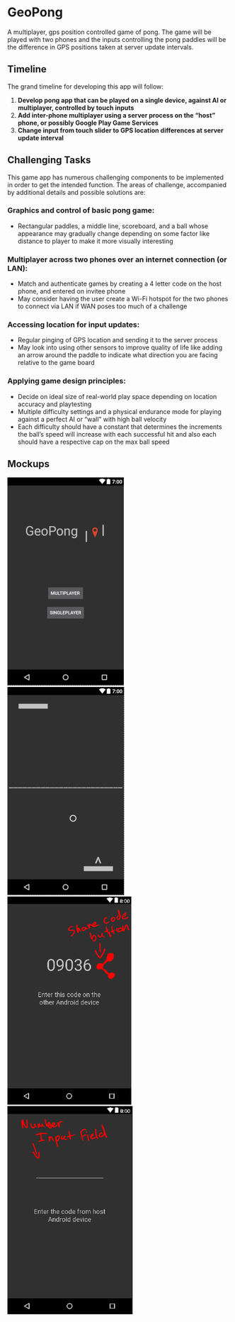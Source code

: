 # GeoPong
A multiplayer, gps position controlled game of pong.
The game will be played with two phones and the inputs controlling the pong paddles will be the difference in GPS positions taken at server update intervals.

## Timeline
The grand timeline for developing this app will follow:

1. **Develop pong app that can be played on a single device, against AI or multiplayer, controlled by touch inputs**
2. **Add inter-phone multiplayer using a server process on the “host” phone, or possibly Google Play Game Services**
3. **Change input from touch slider to GPS location differences at server update interval**

## Challenging Tasks
This game app has numerous challenging components to be implemented in order to get the intended function. The areas of challenge, accompanied by additional details and possible solutions are:

### Graphics and control of basic pong game:
* Rectangular paddles, a middle line, scoreboard, and a ball whose appearance may gradually change depending on some factor like distance to player to make it more visually interesting

### Multiplayer across two phones over an internet connection (or LAN):
* Match and authenticate games by creating a 4 letter code on the host phone,  and entered on invitee phone
* May consider having the user create a Wi-Fi hotspot for the two phones to connect via LAN if WAN poses too much of a challenge

### Accessing location for input updates:
* Regular pinging of GPS location and sending it to the server process
* May look into using other sensors to improve quality of life like adding an arrow around the paddle to indicate what direction you are facing relative to the game board

### Applying game design principles:
* Decide on ideal size of real-world play space depending on location accuracy and playtesting
* Multiple difficulty settings and a physical endurance mode for playing against a perfect AI or “wall” with high ball velocity
* Each difficulty should have a constant that determines the increments the ball’s speed will increase with each successful hit and also each should have a respective cap on the max ball speed

## Mockups
![MockImage1](mock3.png)
![MockImage2](mock4.png)
![MockImage3](mock1.png)
![MockImage4](mock2.png)
